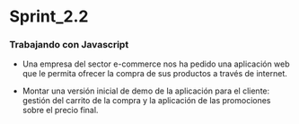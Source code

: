 # Sprint_2.2
<h3>Trabajando con Javascript</h3>

- Una empresa del sector e-commerce nos ha pedido una aplicación web que le permita ofrecer la compra de sus productos a través de internet.

- Montar una versión inicial de demo de la aplicación para el cliente: gestión del carrito de la compra y la aplicación de las promociones sobre el precio final.


